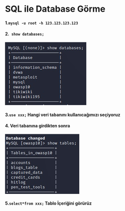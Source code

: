 # SQL ile Database Görme
#### 1.```mysql -u root -h 123.123.123.123``` 
#### 2.``` show databases;```
![](https://github.com/ahmetnuysal/Cyber-Security/blob/3611d2c9af41e40728e0e69b001efc143b37d52a/Websitesi%20Pentesting/Pict/WhatsApp%20Image%202022-08-30%20at%2016.52.49.jpeg)
#### 3.```use xxx;``` Hangi veri tabanını kullanıcağımızı seçiyoruz
#### 4. Veri tabanına girdikten sonra
![](https://github.com/ahmetnuysal/Cyber-Security/blob/b6e35c92d6127f1862bc60b32309d523776a4295/Websitesi%20Pentesting/Pict/WhatsApp%20Image%202022-08-30%20at%2016.57.51.jpeg)
#### 5.```select*from xxx;``` Tablo İçeriğini görürüz
![]()

